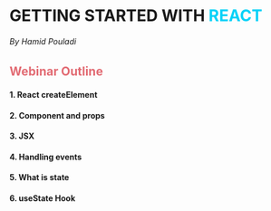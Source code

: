# GETTING STARTED WITH <span style="color: #00D2F8">REACT</span>

###### By Hamid Pouladi

## <span style="color: #E26B73">Webinar Outline</span>

#### 1. React createElement

#### 2. Component and props

#### 3. JSX

#### 4. Handling events

#### 5. What is state

#### 6. useState Hook
